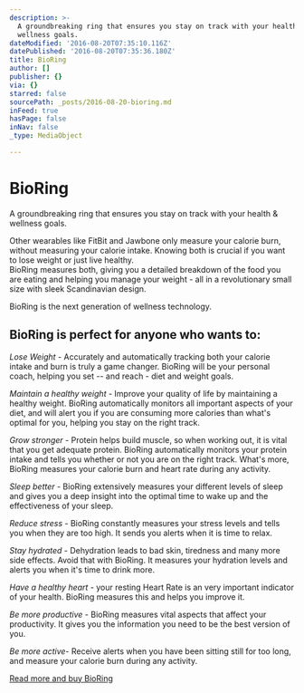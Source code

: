 ```yaml
---
description: >-
  A groundbreaking ring that ensures you stay on track with your health &
  wellness goals.
dateModified: '2016-08-20T07:35:10.116Z'
datePublished: '2016-08-20T07:35:36.180Z'
title: BioRing
author: []
publisher: {}
via: {}
starred: false
sourcePath: _posts/2016-08-20-bioring.md
inFeed: true
hasPage: false
inNav: false
_type: MediaObject

---
```

# BioRing

A groundbreaking ring that ensures you stay on track with your health & wellness goals.

Other wearables like FitBit and Jawbone only measure your calorie burn, without measuring your calorie intake. Knowing both is crucial if you want to lose weight or just live healthy.   
BioRing measures both, giving you a detailed breakdown of the food you are eating and helping you manage your weight - all in a revolutionary small size with sleek Scandinavian design.

BioRing is the next generation of wellness technology.

## BioRing is perfect for anyone who wants to:

_Lose Weight_ - Accurately and automatically tracking both your calorie intake and burn is truly a game changer. BioRing will be your personal coach, helping you set -- and reach - diet and weight goals.

_Maintain a healthy weight_ - Improve your quality of life by maintaining a healthy weight. BioRing automatically monitors all important aspects of your diet, and will alert you if you are consuming more calories than what's optimal for you, helping you stay on the right track.

_Grow stronger_ - Protein helps build muscle, so when working out, it is vital that you get adequate protein. BioRing automatically monitors your protein intake and tells you whether or not you are on the right track. What's more, BioRing measures your calorie burn and heart rate during any activity.

_Sleep better_ - BioRing extensively measures your different levels of sleep and gives you a deep insight into the optimal time to wake up and the effectiveness of your sleep.

_Reduce stress_ - BioRing constantly measures your stress levels and tells you when they are too high. It sends you alerts when it is time to relax.

_Stay hydrated_ - Dehydration leads to bad skin, tiredness and many more side effects. Avoid that with BioRing. It measures your hydration levels and alerts you when it's time to drink more.

_Have a healthy heart_ - your resting Heart Rate is an very important indicator of your health. BioRing measures this and helps you improve it.

_Be more productive_ - BioRing measures vital aspects that affect your productivity. It gives you the information you need to be the best version of you.

_Be more active_- Receive alerts when you have been sitting still for too long, and measure your calorie burn during any activity.

[Read more and buy BioRing][0]

[0]: https://igg.me/at/bioring/x/2034284 "Buy BioRing"